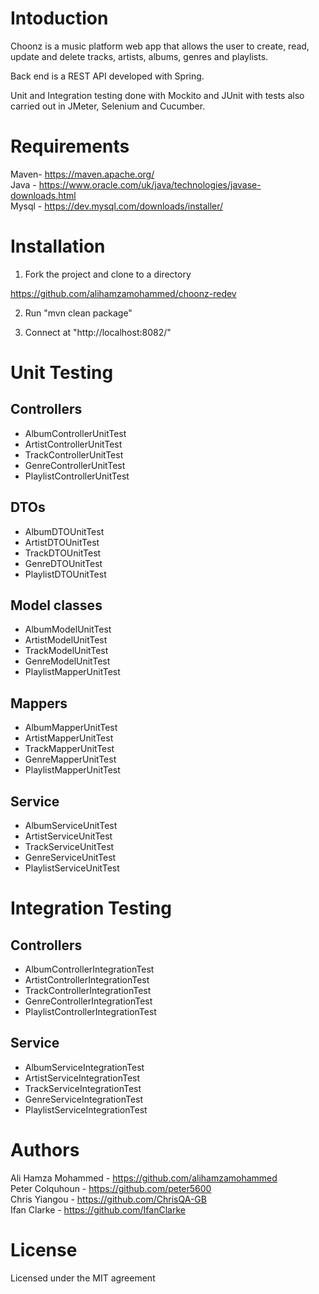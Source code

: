 # Intoduction 
Choonz is a music platform web app that allows the user to create, read, update and delete tracks, artists, albums, genres and playlists. 

Back end is a REST API developed with Spring. 

Unit and Integration testing done with Mockito and JUnit with tests also carried out in JMeter, Selenium and Cucumber. 

# Requirements 
Maven- https://maven.apache.org/  
Java - https://www.oracle.com/uk/java/technologies/javase-downloads.html  
Mysql - https://dev.mysql.com/downloads/installer/  

# Installation
1. Fork the project and clone to a directory 

https://github.com/alihamzamohammed/choonz-redev 

2. Run "mvn clean package" 

3. Connect at "http://localhost:8082/" 

# Unit Testing

Controllers 
----------- 
* AlbumControllerUnitTest 
* ArtistControllerUnitTest 
* TrackControllerUnitTest 
* GenreControllerUnitTest 
* PlaylistControllerUnitTest 

DTOs 
----------- 
* AlbumDTOUnitTest 
* ArtistDTOUnitTest 
* TrackDTOUnitTest 
* GenreDTOUnitTest 
* PlaylistDTOUnitTest 

Model classes 
----------- 
* AlbumModelUnitTest 
* ArtistModelUnitTest 
* TrackModelUnitTest 
* GenreModelUnitTest 
* PlaylistMapperUnitTest 

Mappers 
----------- 
* AlbumMapperUnitTest 
* ArtistMapperUnitTest 
* TrackMapperUnitTest 
* GenreMapperUnitTest 
* PlaylistMapperUnitTest 

Service 
----------- 
* AlbumServiceUnitTest 
* ArtistServiceUnitTest 
* TrackServiceUnitTest 
* GenreServiceUnitTest 
* PlaylistServiceUnitTest 


# Integration Testing

Controllers 
----------- 
* AlbumControllerIntegrationTest 
* ArtistControllerIntegrationTest 
* TrackControllerIntegrationTest 
* GenreControllerIntegrationTest 
* PlaylistControllerIntegrationTest 

Service 
----------- 
* AlbumServiceIntegrationTest 
* ArtistServiceIntegrationTest 
* TrackServiceIntegrationTest 
* GenreServiceIntegrationTest 
* PlaylistServiceIntegrationTest 

# Authors
Ali Hamza Mohammed - https://github.com/alihamzamohammed  
Peter Colquhoun - https://github.com/peter5600  
Chris Yiangou - https://github.com/ChrisQA-GB  
Ifan Clarke - https://github.com/IfanClarke  

# License 
Licensed under the MIT agreement  
